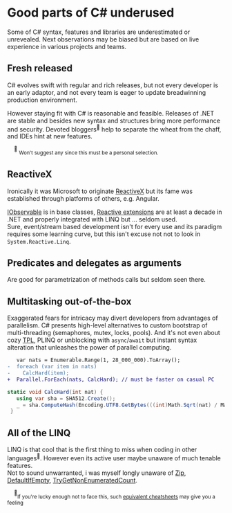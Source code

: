 # Good parts of C# underused

Some of C# syntax, features and libraries are underestimated or unrevealed. Next observations may be biased but are based on live experience in various projects and teams.

## Fresh released

C# evolves swift with regular and rich releases, but not every developer is an early adaptor, and not every team is eager to update breadwinning production environment.

However staying fit with C# is reasonable and feasible. Releases of .NET  are stable and besides new syntax and structures bring more performance and security. 
Devoted bloggers<sup>:raising_hand:</sup> help to separate the wheat from the chaff, and IDEs hint at new features.

&nbsp;&nbsp;&nbsp;&nbsp;<sup>:raising_hand:</sup>&nbsp;<sub>Won't suggest any since this must be a personal selection.</sub>

## ReactiveX
Ironically it was Microsoft to originate [ReactiveX](https://reactivex.io/) but its fame was established through platforms of others, e.g. Angular.

[IObservable](https://docs.microsoft.com/en-us/dotnet/api/system.iobservable-1) is in base classes, [Reactive extensions](https://github.com/dotnet/reactive) are at least a decade in .NET and properly integrated with LINQ but ... seldom used.\
Sure, event/stream based development isn't for every use and its paradigm requires some learning curve, but this isn't excuse not not to look in `System.Reactive.Linq`.

## Predicates and delegates as arguments

Are good for parametrization of methods calls but seldom seen there.

## Multitasking out-of-the-box

Exaggerated fears for intricacy may divert developers from advantages of parallelism. C# presents high-level alternatives to custom bootstrap of multi-threading (semaphores, mutex, locks, pools). And it's not even about cozy [TPL](https://docs.microsoft.com/en-us/dotnet/standard/parallel-programming/task-parallel-library-tpl), PLINQ or unblocking with `async`/`await` but instant syntax alteration that unleashes the power of parallel computing.

```diff
   var nats = Enumerable.Range(1, 28_000_000).ToArray();
-  foreach (var item in nats) 
-    CalcHard(item);
+  Parallel.ForEach(nats, CalcHard); // must be faster on casual PC
```
```csharp
static void CalcHard(int nat) {
   using var sha = SHA512.Create();
   _ = sha.ComputeHash(Encoding.UTF8.GetBytes(((int)Math.Sqrt(nat) / Math.Atan2(nat, nat)).ToString()));
 }

```

## All of the LINQ

LINQ is that cool that is the first thing to miss when coding in other languages<sup>:thought_balloon:</sup>. However even its active user maybe unaware of much tenable features.\
Not to sound unwarranted, i was myself longly unaware of [Zip](https://learn.microsoft.com/dotnet/api/system.linq.enumerable.zip), [DefaultIfEmpty](https://learn.microsoft.com/dotnet/api/system.linq.enumerable.defaultifempty), [TryGetNonEnumeratedCount](https://learn.microsoft.com/dotnet/api/system.linq.enumerable.trygetnonenumeratedcount).

&nbsp;&nbsp;&nbsp;&nbsp;<sup>:thought_balloon:</sup><sub>If you're lucky enough not to face this, such [equivalent cheatsheets](https://www.garethrepton.com/TypeScript-equivalents-for-DotNet-Linq-functions/) may give you a feeling</sub>
